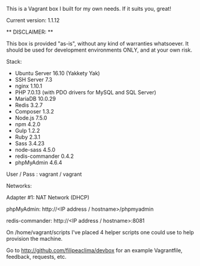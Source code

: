This is a Vagrant box I built for my own needs. If it suits you, great!

Current version: 1.1.12

** DISCLAIMER: **

This box is provided "as-is", without any kind of warranties whatsoever. It should be used for development environments ONLY, and at your own risk.

Stack:

- Ubuntu Server 16.10 (Yakkety Yak)
- SSH Server 7.3
- nginx 1.10.1
- PHP 7.0.13 (with PDO drivers for MySQL and SQL Server)
- MariaDB 10.0.29
- Redis 3.2.7
- Composer 1.3.2
- Node.js 7.5.0
- npm 4.2.0
- Gulp 1.2.2
- Ruby 2.3.1
- Sass 3.4.23
- node-sass 4.5.0
- redis-commander 0.4.2
- phpMyAdmin 4.6.4

User / Pass : vagrant / vagrant

Networks:

Adapter #1: NAT Network (DHCP)

phpMyAdmin: http://\<IP address / hostname\>/phpmyadmin

redis-commander: http://\<IP address / hostname\>:8081

On /home/vagrant/scripts I've placed 4 helper scripts one could use to help provision the machine.

Go to http://github.com/filipeaclima/devbox for an example Vagrantfile, feedback, requests, etc.
